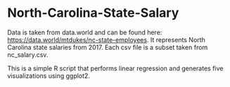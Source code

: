 # North-Carolina-State-Salary

Data is taken from data.world and can be found here: https://data.world/mtdukes/nc-state-employees.  It represents North Carolina state salaries from 2017.  Each csv file is a subset taken from nc_salary.csv.

This is a simple R script that performs linear regression and generates five visualizations using ggplot2.
